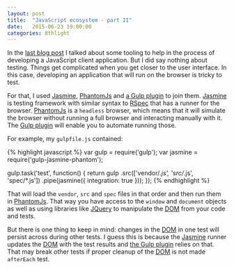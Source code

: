 ```yaml
---
layout: post
title:  "JavaScript ecosystem - part II"
date:   2015-06-23 19:00:00
categories: 8thlight
---
```

In the [last blog post][ecosystem1] I talked about some tooling to help in the process of developing a JavaScript client application. But I did say nothing about testing. Things get complicated when you get closer to the user interface. In this case, developing an application that will run on the browser is tricky to test.

[ecosystem1]: /8thlight/2015/06/22/javascript-ecosystem-part-1.html

For that, I used [Jasmine][jasmine], [PhantomJs][phantom] and [a Gulp plugin][gulp-jasmine-phantom] to join them. [Jasmine][jasmine] is testing framework with similar syntax to [RSpec][rspec] that has a runner for the browser. [PhantomJs][phantom] is a `headless` browser, which means that it will simulate the browser without running a full browser and interacting manually with it. The [Gulp plugin][gulp-jasmine-phantom] will enable you to automate running those.

[jasmine]: http://jasmine.github.io/
[phantom]: http://phantomjs.org/
[gulp-jasmine-phantom]: https://www.npmjs.com/package/gulp-jasmine-phantom
[rspec]: http://rspec.info/

For example, my `gulpfile.js` contained:

{% highlight javascript %}
var gulp = require('gulp');
var jasmine = require('gulp-jasmine-phantom');

gulp.task('test', function() {
  return gulp
    .src(['vendor/*.js', 'src/*.js', 'spec/*.js'])
    .pipe(jasmine({
      integration: true
    }));
});
{% endhighlight %}

That will load the `vendor`, `src` and `spec` files in that order and then run them in [PhantomJs][phantom]. That way you have access to the `window` and `document` objects as well as using libraries like [JQuery][jquery] to manipulate the [DOM][dom] from your code and tests.

[jquery]: https://jquery.com/
[dom]: https://en.wikipedia.org/wiki/Document_Object_Model

But there is one thing to keep in mind: changes in the [DOM][dom] in one test will persist across during other tests. I guess this is because the [Jasmine][jasmine] runner updates the [DOM][dom] with the test results and [the Gulp plugin][gulp-jasmine-phantom] relies on that. That may break other tests if proper cleanup of the [DOM][dom] is not made `afterEach` test.
